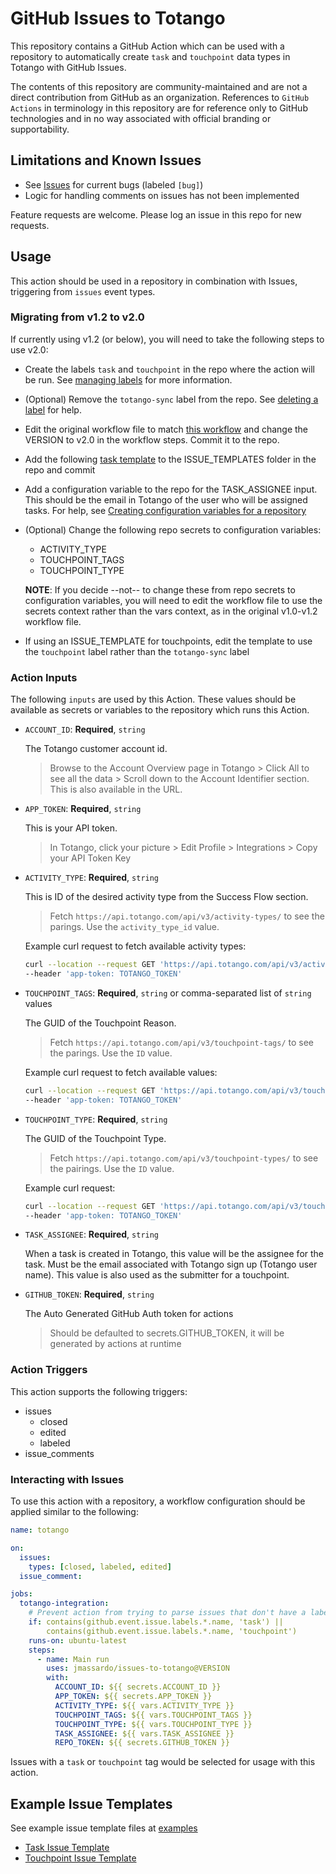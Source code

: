 # GitHub Issues to Totango

This repository contains a GitHub Action which can be used with a repository to automatically create `task` and `touchpoint` data types in Totango with GitHub Issues.

The contents of this repository are community-maintained and are not a direct contribution from GitHub as an organization.  References to `GitHub Actions` in terminology in this repository are for reference only to GitHub technologies and in no way associated with official branding or supportability.

## Limitations and Known Issues

* See [Issues](https://github.com/jmassardo/issues-to-totango/issues) for current bugs (labeled `[bug]`)
* Logic for handling comments on issues has not been implemented

Feature requests are welcome. Please log an issue in this repo for new requests.

## Usage

This action should be used in a repository in combination with Issues, triggering from `issues` event types.

### Migrating from v1.2 to v2.0

If currently using v1.2 (or below), you will need to take the following steps to use v2.0:

* Create the labels `task` and `touchpoint` in the repo where the action will be run. See [managing labels](https://docs.github.com/en/issues/using-labels-and-milestones-to-track-work/managing-labels#creating-a-label) for more information.
* (Optional) Remove the `totango-sync` label from the repo. See [deleting a label](https://docs.github.com/en/issues/using-labels-and-milestones-to-track-work/managing-labels#deleting-a-label) for help.
* Edit the original workflow file to match [this workflow](https://github.com/jmassardo/issues-to-totango/blob/version2.0/examples/workflow_example.yml) and change the VERSION to v2.0 in the workflow steps. Commit it to the repo.
* Add the following [task template](https://github.com/jmassardo/issues-to-totango/blob/version2.0/examples/task_issue_template_example.md)  to the ISSUE_TEMPLATES folder in the repo and commit
* Add a configuration variable to the repo for the TASK_ASSIGNEE input. This should be the email in Totango of the user who will be assigned tasks. For help, see [Creating configuration variables for a repository](https://docs.github.com/en/enterprise-cloud@latest/actions/learn-github-actions/variables#creating-configuration-variables-for-a-repository)
* (Optional) Change the following repo secrets to configuration variables:
  * ACTIVITY_TYPE
  * TOUCHPOINT_TAGS
  * TOUCHPOINT_TYPE
  
  **NOTE**:  If you decide --not-- to change these from repo secrets to configuration variables, you will need to edit the workflow file to use the secrets context rather than the vars context, as in the original v1.0-v1.2 workflow file.
* If using an ISSUE_TEMPLATE for touchpoints, edit the template to use the `touchpoint` label rather than the `totango-sync` label

### Action Inputs

The following `inputs` are used by this Action.  These values should be available as secrets or variables to the repository which runs this Action.

* `ACCOUNT_ID`: **Required**, `string`

  The Totango customer account id.

  > Browse to the Account Overview page in Totango > Click All to see all the data > Scroll down to the Account Identifier section. This is also available in the URL.

* `APP_TOKEN`: **Required**, `string`

  This is your API token.

  > In Totango, click your picture > Edit Profile > Integrations > Copy your API Token Key

* `ACTIVITY_TYPE`: **Required**, `string`

  This is ID of the desired activity type from the Success Flow section.

  > Fetch `https://api.totango.com/api/v3/activity-types/` to see the parings. Use the `activity_type_id` value.

  Example curl request to fetch available activity types:

  ```sh
  curl --location --request GET 'https://api.totango.com/api/v3/activity-types/' \
  --header 'app-token: TOTANGO_TOKEN'
  ```

* `TOUCHPOINT_TAGS`: **Required**, `string` or comma-separated list of `string` values

  The GUID of the Touchpoint Reason.

  > Fetch `https://api.totango.com/api/v3/touchpoint-tags/` to see the parings. Use the `ID` value.

  Example curl request to fetch available values:

  ```sh
  curl --location --request GET 'https://api.totango.com/api/v3/touchpoint-tags/' \
  --header 'app-token: TOTANGO_TOKEN'
  ```

* `TOUCHPOINT_TYPE`: **Required**, `string`

  The GUID of the Touchpoint Type.

  > Fetch `https://api.totango.com/api/v3/touchpoint-types/` to see the pairings. Use the `ID` value.

  Example curl request:

  ```sh
  curl --location --request GET 'https://api.totango.com/api/v3/touchpoint-types/' \
  --header 'app-token: TOTANGO_TOKEN'
  ```

* `TASK_ASSIGNEE`: **Required**, `string`

  When a task is created in Totango, this value will be the assignee for the task. Must be the email associated with Totango sign up (Totango user name). This value is also used as the submitter for a touchpoint.

* `GITHUB_TOKEN`: **Required**, `string`

  The Auto Generated GitHub Auth token for actions

  > Should be defaulted to secrets.GITHUB_TOKEN, it will be generated by actions at runtime

### Action Triggers

This action supports the following triggers:

* issues
  * closed
  * edited
  * labeled
* issue_comments

### Interacting with Issues

To use this action with a repository, a workflow configuration should be applied similar to the following:

```yaml
name: totango

on:
  issues:
    types: [closed, labeled, edited]
  issue_comment:

jobs:
  totango-integration:
    # Prevent action from trying to parse issues that don't have a label which this action supports
    if: contains(github.event.issue.labels.*.name, 'task') ||
        contains(github.event.issue.labels.*.name, 'touchpoint')
    runs-on: ubuntu-latest
    steps:
      - name: Main run
        uses: jmassardo/issues-to-totango@VERSION
        with:
          ACCOUNT_ID: ${{ secrets.ACCOUNT_ID }}
          APP_TOKEN: ${{ secrets.APP_TOKEN }}
          ACTIVITY_TYPE: ${{ vars.ACTIVITY_TYPE }}
          TOUCHPOINT_TAGS: ${{ vars.TOUCHPOINT_TAGS }}
          TOUCHPOINT_TYPE: ${{ vars.TOUCHPOINT_TYPE }}
          TASK_ASSIGNEE: ${{ vars.TASK_ASSIGNEE }}
          REPO_TOKEN: ${{ secrets.GITHUB_TOKEN }}

```

Issues with a `task` or `touchpoint` tag would be selected for usage with this action.

## Example Issue Templates

See example issue template files at [examples](./examples/)

* [Task Issue Template](./examples/task_issue_template_example.md)
* [Touchpoint Issue Template](./examples/touchpoint_issue_example.md)
